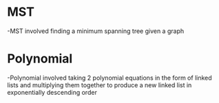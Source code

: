 # MST
-MST involved finding a minimum spanning tree given a graph

# Polynomial
-Polynomial involved taking 2 polynomial equations in the form of linked lists and multiplying them together to produce a new linked list in exponentially descending order

